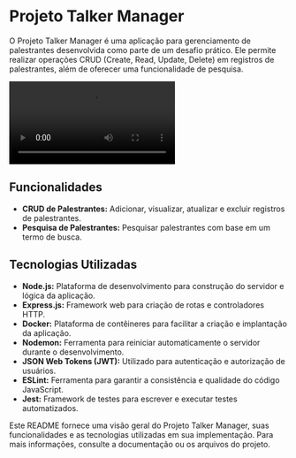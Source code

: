 # Projeto Talker Manager

O Projeto Talker Manager é uma aplicação para gerenciamento de palestrantes desenvolvida como parte de um desafio prático. Ele permite realizar operações CRUD (Create, Read, Update, Delete) em registros de palestrantes, além de oferecer uma funcionalidade de pesquisa.

![GIF](https://i.gifer.com/RiJ3.mp4)

## Funcionalidades

- **CRUD de Palestrantes:** Adicionar, visualizar, atualizar e excluir registros de palestrantes.
- **Pesquisa de Palestrantes:** Pesquisar palestrantes com base em um termo de busca.

## Tecnologias Utilizadas

- **Node.js:** Plataforma de desenvolvimento para construção do servidor e lógica da aplicação.
- **Express.js:** Framework web para criação de rotas e controladores HTTP.
- **Docker:** Plataforma de contêineres para facilitar a criação e implantação da aplicação.
- **Nodemon:** Ferramenta para reiniciar automaticamente o servidor durante o desenvolvimento.
- **JSON Web Tokens (JWT):** Utilizado para autenticação e autorização de usuários.
- **ESLint:** Ferramenta para garantir a consistência e qualidade do código JavaScript.
- **Jest:** Framework de testes para escrever e executar testes automatizados.

Este README fornece uma visão geral do Projeto Talker Manager, suas funcionalidades e as tecnologias utilizadas em sua implementação. Para mais informações, consulte a documentação ou os arquivos do projeto.
